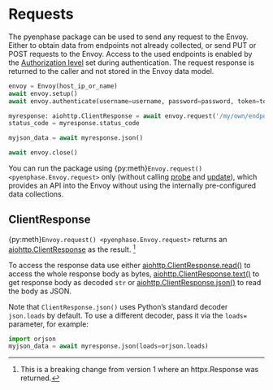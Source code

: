 # Requests

The pyenphase package can be used to send any request to the Envoy. Either to obtain data from endpoints not already collected, or send PUT or POST requests to the Envoy. Access to the used endpoints is enabled by the [Authorization level](./usage_authentication.md#authorization-levels) set during authentication. The request response is returned to the caller and not stored in the Envoy data model.

```python
envoy = Envoy(host_ip_or_name)
await envoy.setup()
await envoy.authenticate(username=username, password=password, token=token)

myresponse: aiohttp.ClientResponse = await envoy.request('/my/own/endpoint')
status_code = myresponse.status_code

myjson_data = await myresponse.json()

await envoy.close()
```

You can run the package using {py:meth}`Envoy.request() <pyenphase.Envoy.request>` only (without calling [probe](usage_intro.md#probe) and [update](usage_intro.md#update)), which provides an API into the Envoy without using the internally pre-configured data collections.

## ClientResponse

{py:meth}`Envoy.request() <pyenphase.Envoy.request>` returns an [aiohttp.ClientResponse](https://docs.aiohttp.org/en/stable/client_reference.html#aiohttp.ClientResponse) as the result. [^1]

[^1]: This is a breaking change from version 1 where an httpx.Response was returned.

To access the response data use either [aiohttp.ClientResponse.read()](https://docs.aiohttp.org/en/stable/client_reference.html#aiohttp.ClientResponse.read) to access the whole response body as bytes, [aiohttp.ClientResponse.text()](https://docs.aiohttp.org/en/stable/client_reference.html#aiohttp.ClientResponse.text) to get response body as decoded `str` or [aiohttp.ClientResponse.json()](https://docs.aiohttp.org/en/stable/client_reference.html#aiohttp.ClientResponse.json) to read the body as JSON.

Note that `ClientResponse.json()` uses Python’s standard decoder `json.loads` by default. To use a different decoder, pass it via the `loads=` parameter, for example:

```python
import orjson
myjson_data = await myresponse.json(loads=orjson.loads)
```
